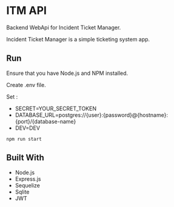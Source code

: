 # ITM API

Backend WebApi for Incident Ticket Manager.

Incident Ticket Manager is a simple ticketing system app.

## Run

Ensure that you have Node.js and NPM installed.

Create .env file.

Set : 
- SECRET=YOUR_SECRET_TOKEN
- DATABASE_URL=postgres://{user}:{password}@{hostname}:{port}/{database-name}
- DEV=DEV

```
npm run start
```

## Built With

- Node.js
- Express.js
- Sequelize
- Sqlite
- JWT
